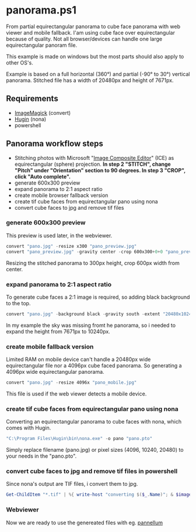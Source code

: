 # panorama.ps1
From partial equirectangular panorama to cube face panorama with web viewer and mobile fallback. 
I'am using cube face over equirectangular because of quality. 
Not all browser/devices can handle one large equirectangular panoram file.

This example is made on windows but the most parts should also apply to other OS's.

Example is based on a full horizontal (360°) and partial (-90° to 30°) vertical panorama. 
Stitched file has a width of 20480px and height of 7671px.

## Requirements
  * [ImageMagick](http://www.imagemagick.org/script/download.php#windows) (convert)
  * [Hugin](http://hugin.sourceforge.net/) (nona)
  * powershell

## Panorama workflow steps
  - Stitching photos with Microsoft "[Image Composite Editor](https://www.microsoft.com/en-us/research/product/computational-photography-applications/image-composite-editor/)" (ICE) as equirectangular (sphere) projection. **In step 2 "STITCH", change "Pitch" under "Orientation" section to 90 degrees. In step 3 "CROP", click "Auto complete".**
  - generate 600x300 preview
  - expand panorama to 2:1 aspect ratio
  - create mobile browser fallback version
  - create tif cube faces from equirectangular pano using nona
  - convert cube faces to jpg and remove tif files

### generate 600x300 preview
This preview is used later, in the webviewer.
``` powershell
convert "pano.jpg" -resize x300 "pano_preview.jpg"
convert "pano_preview.jpg" -gravity center -crop 600x300+0+0 "pano_preview.jpg"
```
Resizing the stitched panorama to 300px height, crop 600px width from center.


### expand panorama to 2:1 aspect ratio
To generate cube faces a 2:1 image is required, so adding black background to the top.
``` powershell
convert "pano.jpg" -background black -gravity south -extent "20480x10240" "pano.jpg"
```
In my example the sky was missing fromt he panorama, so i needed to expand the height from 7671px to 10240px.

### create mobile fallback version
Limited RAM on mobile device can't handle a 20480px wide equirectangular file nor a 4096px cube faced panorama. 
So generating a 4096px wide equirectangular panorama.
``` powershell
convert "pano.jpg" -resize 4096x "pano_mobile.jpg"
```
This file is used if the web viewer detects a mobile device.

### create tif cube faces from equirectangular pano using nona
Converting an equirectangular panorama to cube faces with nona, which comes with Hugin.
``` powershell
"C:\Program Files\Hugin\bin\nona.exe" -o pano "pano.pto"
```
Simply replace filename (pano.jpg) or pixel sizes (4096, 10240, 20480) to your needs in the "pano.pto".


### convert cube faces to jpg and remove tif files in powershell
Since nona's output are TIF files, i convert them to jpg.
``` powershell
Get-ChildItem "*.tif" | %{ write-host "converting $($_.Name)"; & $imagemagick_convert "$($_)" "$($_.Basename).jpg"; Remove-Item "$_" }
```

### Webviewer
Now we are ready to use the genereated files with eg. [pannellum](https://pannellum.org)
